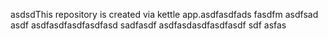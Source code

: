 asdsdThis repository is created via kettle app.asdfasdfads
fasdfm
asdfsad
asdf
asdfasdfasdfasdfasd
sadfasdf
asdfasdasdfasdfasdf
sdf
asfas
